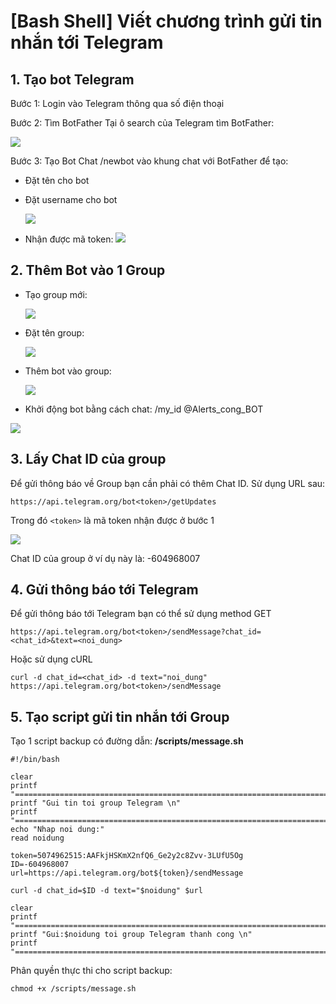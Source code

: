 # [Bash Shell] Viết chương trình gửi tin nhắn tới Telegram

## 1. Tạo bot Telegram

Bước 1: Login vào Telegram thông qua số điện thoại

Bước 2: Tìm BotFather
Tại ô search của Telegram tìm BotFather:

![](/Linux-Basic/image/Timbot.png)

Bước 3: Tạo Bot
Chat /newbot vào khung chat với BotFather để tạo:
- Đặt tên cho bot
- Đặt username cho bot

    ![](/Linux-Basic/image/namebot.png)
- Nhận được mã token:
    ![](../../image/token.png)

## 2. Thêm Bot vào 1 Group
- Tạo group mới:

    ![](../../image/newgroup.png)
- Đặt tên group:

    ![](../../image/groupname.png)
- Thêm bot vào group:

    ![](../../image/addbot.png)

- Khởi động bot bằng cách chat: /my_id @Alerts_cong_BOT

![](../../image/startbot.png)

## 3. Lấy Chat ID của group
Để gửi thông báo về Group bạn cần phải có thêm Chat ID. Sử dụng URL sau:

```
https://api.telegram.org/bot<token>/getUpdates
```

Trong đó `<token>` là mã token nhận được ở bước 1

![](../../image/chatid.png)

Chat ID của group ở ví dụ này là: -604968007

## 4. Gửi thông báo tới Telegram
Để gửi thông báo tới Telegram bạn có thể sử dụng method GET
```
https://api.telegram.org/bot<token>/sendMessage?chat_id=<chat_id>&text=<noi_dung>
```
Hoặc sử dụng cURL
```
curl -d chat_id=<chat_id> -d text="noi_dung"  https://api.telegram.org/bot<token>/sendMessage
```
## 5. Tạo script gửi tin nhắn tới Group

Tạo 1 script backup có đường dẫn: **/scripts/message.sh**

```
#!/bin/bash

clear
printf "=========================================================================\n"
printf "Gui tin toi group Telegram \n"
printf "=========================================================================\n"
echo "Nhap noi dung:"
read noidung

token=5074962515:AAFkjHSKmX2nfQ6_Ge2y2c8Zvv-3LUfU5Og
ID=-604968007
url=https://api.telegram.org/bot${token}/sendMessage

curl -d chat_id=$ID -d text="$noidung" $url

clear
printf "=========================================================================\n"
printf "Gui:$noidung toi group Telegram thanh cong \n"
printf "=========================================================================\n"
```

Phân quyền thực thi cho script backup:
```
chmod +x /scripts/message.sh
```